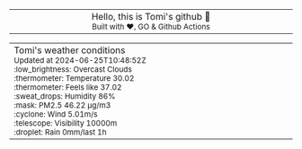 
<div align="center">
<table>
<tbody>
<td align="center">
<img width="2000" height="0"><br>
Hello, this is Tomi's github 👋<br>
<sup>Built with ❤️, GO & Github Actions</sup><br>
<img width="2000" height="0">
</td>
</tbody>
</table>
</div>
<table>
<tbody>
<td align="left">
<img width="2000" height="0"><br>
Tomi's weather conditions<br>
<sup>Updated at 2024-06-25T10:48:52Z</sup><br>
<sup>:low_brightness: Overcast Clouds</sup><br>
<sup>:thermometer: Temperature 30.02 </sup><br>
<sup>:thermometer: Feels like 37.02</sup><br>
<sup>:sweat_drops: Humidity 86%</sup><br>
<sup>:mask: PM2.5 46.22 μg/m3</sup><br>
<sup>:cyclone: Wind 5.01m/s </sup><br>
<sup>:telescope: Visibility 10000m </sup><br>
<sup>:droplet: Rain 0mm/last 1h </sup><br>
<img width="2000" height="0">
</td>
<td align="left">
<img width="2000" height="0"><br>
<br>
<img width="2000" height="0">
</td>
</tbody>
</table>
</div>
    